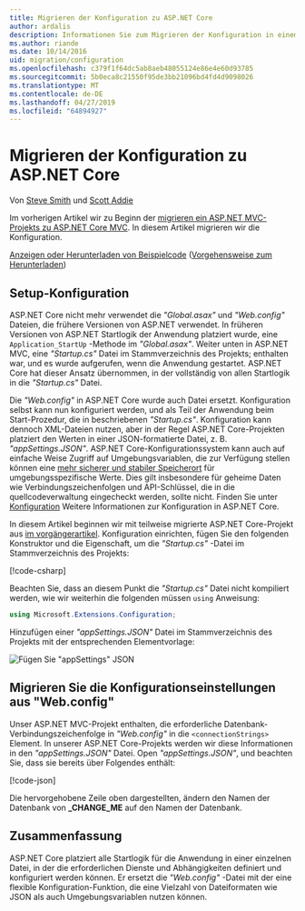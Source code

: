 ```yaml
---
title: Migrieren der Konfiguration zu ASP.NET Core
author: ardalis
description: Informationen Sie zum Migrieren der Konfiguration in einem ASP.NET MVC-Projekt zu einem ASP.NET Core MVC-Projekt.
ms.author: riande
ms.date: 10/14/2016
uid: migration/configuration
ms.openlocfilehash: c379f1f64dc5ab8aeb48055124e86e4e60d93785
ms.sourcegitcommit: 5b0eca8c21550f95de3bb21096bd4fd4d9098026
ms.translationtype: MT
ms.contentlocale: de-DE
ms.lasthandoff: 04/27/2019
ms.locfileid: "64894927"
---
```

# <a name="migrate-configuration-to-aspnet-core"></a>Migrieren der Konfiguration zu ASP.NET Core

Von [Steve Smith](https://ardalis.com/) und [Scott Addie](https://scottaddie.com)

Im vorherigen Artikel wir zu Beginn der [migrieren ein ASP.NET MVC-Projekts zu ASP.NET Core MVC](xref:migration/mvc). In diesem Artikel migrieren wir die Konfiguration.

[Anzeigen oder Herunterladen von Beispielcode](https://github.com/aspnet/AspNetCore.Docs/tree/master/aspnetcore/migration/configuration/samples) ([Vorgehensweise zum Herunterladen](xref:index#how-to-download-a-sample))

## <a name="setup-configuration"></a>Setup-Konfiguration

ASP.NET Core nicht mehr verwendet die *"Global.asax"* und *"Web.config"* Dateien, die frühere Versionen von ASP.NET verwendet. In früheren Versionen von ASP.NET Startlogik der Anwendung platziert wurde, eine `Application_StartUp` -Methode im *"Global.asax"*. Weiter unten in ASP.NET MVC, eine *"Startup.cs"* Datei im Stammverzeichnis des Projekts; enthalten war, und es wurde aufgerufen, wenn die Anwendung gestartet. ASP.NET Core hat dieser Ansatz übernommen, in der vollständig von allen Startlogik in die *"Startup.cs"* Datei.

Die *"Web.config"* in ASP.NET Core wurde auch Datei ersetzt. Konfiguration selbst kann nun konfiguriert werden, und als Teil der Anwendung beim Start-Prozedur, die in beschriebenen *"Startup.cs"*. Konfiguration kann dennoch XML-Dateien nutzen, aber in der Regel ASP.NET Core-Projekten platziert den Werten in einer JSON-formatierte Datei, z. B. *"appSettings.JSON"*. ASP.NET Core-Konfigurationssystem kann auch auf einfache Weise Zugriff auf Umgebungsvariablen, die zur Verfügung stellen können eine [mehr sicherer und stabiler Speicherort](xref:security/app-secrets) für umgebungsspezifische Werte. Dies gilt insbesondere für geheime Daten wie Verbindungszeichenfolgen und API-Schlüssel, die in die quellcodeverwaltung eingecheckt werden, sollte nicht. Finden Sie unter [Konfiguration](xref:fundamentals/configuration/index) Weitere Informationen zur Konfiguration in ASP.NET Core.

In diesem Artikel beginnen wir mit teilweise migrierte ASP.NET Core-Projekt aus [im vorgängerartikel](xref:migration/mvc). Konfiguration einrichten, fügen Sie den folgenden Konstruktor und die Eigenschaft, um die *"Startup.cs"* -Datei im Stammverzeichnis des Projekts:

[!code-csharp[](configuration/samples/WebApp1/src/WebApp1/Startup.cs?range=11-16)]

Beachten Sie, dass an diesem Punkt die *"Startup.cs"* Datei nicht kompiliert werden, wie wir weiterhin die folgenden müssen `using` Anweisung:

```csharp
using Microsoft.Extensions.Configuration;
```

Hinzufügen einer *"appSettings.JSON"* Datei im Stammverzeichnis des Projekts mit der entsprechenden Elementvorlage:

![Fügen Sie "appSettings" JSON](configuration/_static/add-appsettings-json.png)

## <a name="migrate-configuration-settings-from-webconfig"></a>Migrieren Sie die Konfigurationseinstellungen aus "Web.config"

Unser ASP.NET MVC-Projekt enthalten, die erforderliche Datenbank-Verbindungszeichenfolge in *"Web.config"* in die `<connectionStrings>` Element. In unserer ASP.NET Core-Projekts werden wir diese Informationen in den *"appSettings.JSON"* Datei. Open *"appSettings.JSON"*, und beachten Sie, dass sie bereits über Folgendes enthält:

[!code-json[](../migration/configuration/samples/WebApp1/src/WebApp1/appsettings.json?highlight=4)]

Die hervorgehobene Zeile oben dargestellten, ändern den Namen der Datenbank von **_CHANGE_ME** auf den Namen der Datenbank.

## <a name="summary"></a>Zusammenfassung

ASP.NET Core platziert alle Startlogik für die Anwendung in einer einzelnen Datei, in der die erforderlichen Dienste und Abhängigkeiten definiert und konfiguriert werden können. Er ersetzt die *"Web.config"* -Datei mit der eine flexible Konfiguration-Funktion, die eine Vielzahl von Dateiformaten wie JSON als auch Umgebungsvariablen nutzen können.
